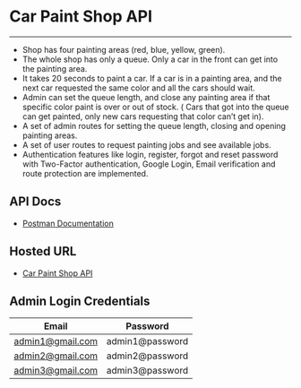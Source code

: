 # Car Paint Shop API

---

- Shop has four painting areas (red, blue, yellow, green).
- The whole shop has only a queue. Only a car in the front can get into the painting area.
- It takes 20 seconds to paint a car. If a car is in a painting area, and the next car requested the same color and all
  the cars should wait.
- Admin can set the queue length, and close any painting area if that specific color paint is over or out of stock. (
  Cars that got into the queue can get painted, only new cars requesting that color can’t get in).
- A set of admin routes for setting the queue length, closing and opening painting areas.
- A set of user routes to request painting jobs and see available jobs.
- Authentication features like login, register, forgot and reset password with Two-Factor authentication, Google Login,
  Email verification and route protection are implemented.

## API Docs

- [Postman Documentation](https://car-paint-shop.herokuapp.com/api-docs)

## Hosted URL

- [Car Paint Shop API](https://car-paint-shop.herokuapp.com)

## Admin Login Credentials

Email | Password
------------ | -------------
admin1@gmail.com | admin1@password
admin2@gmail.com | admin2@password
admin3@gmail.com | admin3@password


